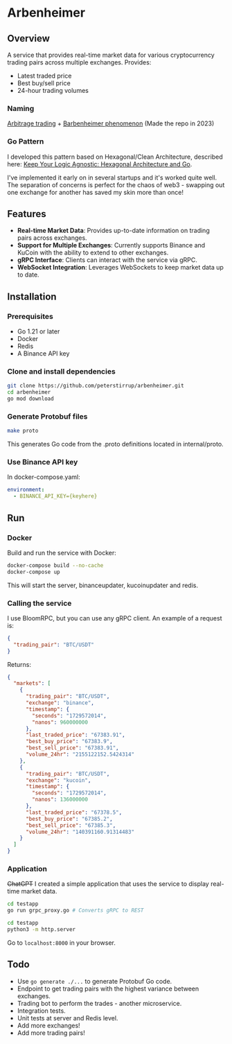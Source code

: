 # Arbenheimer

## Overview

A service that provides real-time market data for various cryptocurrency trading pairs across multiple exchanges. Provides:
- Latest traded price
- Best buy/sell price
- 24-hour trading volumes

### Naming

[Arbitrage trading](https://www.coinbase.com/en-ca/learn/advanced-trading/what-is-crypto-arbitrage-trading) + [Barbenheimer phenomenon](https://en.wikipedia.org/wiki/Barbenheimer) (Made the repo in 2023)

### Go Pattern

I developed this pattern based on Hexagonal/Clean Architecture, described here: [Keep Your Logic Agnostic: Hexagonal Architecture and Go](https://medium.com/@peterstirrup/keep-your-logic-agnostic-hexagonal-architecture-and-go-451af21b77e9).

I've implemented it early on in several startups and it's worked quite well. The separation of concerns is perfect for the chaos of web3 - swapping out one exchange for another has saved my skin more than once!

## Features

- **Real-time Market Data**: Provides up-to-date information on trading pairs across exchanges.
- **Support for Multiple Exchanges**: Currently supports Binance and KuCoin with the ability to extend to other exchanges.
- **gRPC Interface**: Clients can interact with the service via gRPC.
- **WebSocket Integration**: Leverages WebSockets to keep market data up to date.

## Installation

### Prerequisites

- Go 1.21 or later
- Docker
- Redis
- A Binance API key

### Clone and install dependencies

```bash
git clone https://github.com/peterstirrup/arbenheimer.git
cd arbenheimer
go mod download
```

### Generate Protobuf files

```bash
make proto
```

This generates Go code from the .proto definitions located in internal/proto.

### Use Binance API key

In docker-compose.yaml:

```yaml
environment:
  - BINANCE_API_KEY={keyhere}
```

## Run

### Docker

Build and run the service with Docker:

```bash
docker-compose build --no-cache
docker-compose up
```

This will start the server, binanceupdater, kucoinupdater and redis.

### Calling the service

I use BloomRPC, but you can use any gRPC client. An example of a request is:

```json
{
  "trading_pair": "BTC/USDT"
}
```

Returns:

```json
{
  "markets": [
    {
      "trading_pair": "BTC/USDT",
      "exchange": "binance",
      "timestamp": {
        "seconds": "1729572014",
        "nanos": 960000000
      },
      "last_traded_price": "67383.91",
      "best_buy_price": "67383.9",
      "best_sell_price": "67383.91",
      "volume_24hr": "2155122152.5424314"
    },
    {
      "trading_pair": "BTC/USDT",
      "exchange": "kucoin",
      "timestamp": {
        "seconds": "1729572014",
        "nanos": 136000000
      },
      "last_traded_price": "67378.5",
      "best_buy_price": "67385.2",
      "best_sell_price": "67385.3",
      "volume_24hr": "140391160.91314483"
    }
  ]
}
```

### Application

~~ChatGPT~~ I created a simple application that uses the service to display real-time market data.

```bash
cd testapp
go run grpc_proxy.go # Converts gRPC to REST
```

```bash
cd testapp
python3 -m http.server
```

Go to `localhost:8000` in your browser.

## Todo

- Use `go generate ./...` to generate Protobuf Go code.
- Endpoint to get trading pairs with the highest variance between exchanges.
- Trading bot to perform the trades - another microservice.
- Integration tests.
- Unit tests at server and Redis level.
- Add more exchanges!
- Add more trading pairs!